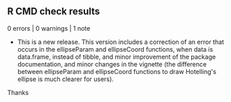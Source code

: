 ## R CMD check results

0 errors | 0 warnings | 1 note

* This is a new release.
This version includes a correction of an error that occurs in the ellipseParam and ellipseCoord functions, when data is data.frame, instead of tibble, and minor improvement of the package documentation, and minor changes in the vignette (the difference between ellipseParam and ellipseCoord functions to draw Hotelling's ellipse is much clearer for users).

Thanks
